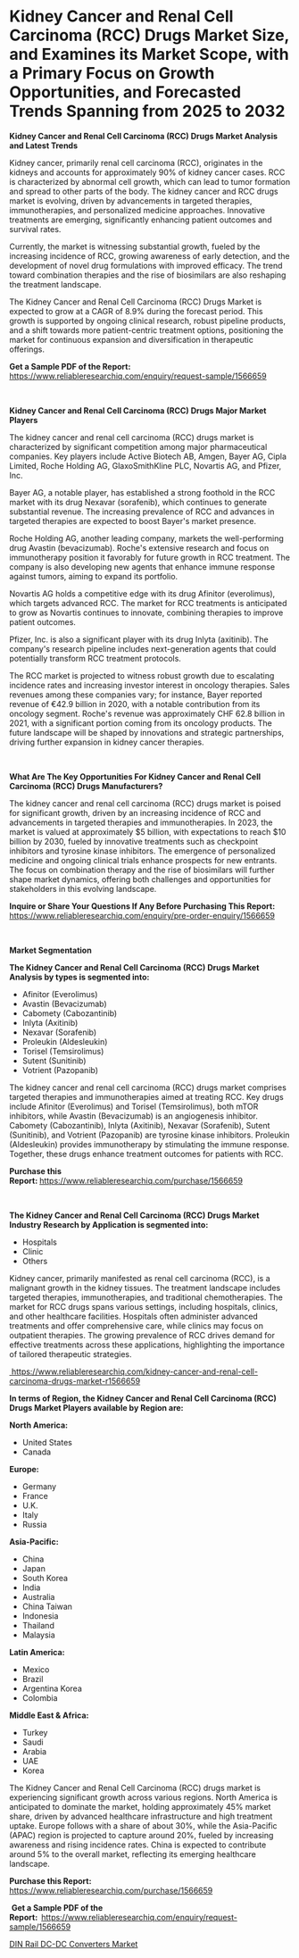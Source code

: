 <p><h1>Kidney Cancer and Renal Cell Carcinoma (RCC) Drugs Market Size, and Examines its Market Scope, with a Primary Focus on Growth Opportunities, and Forecasted Trends Spanning from 2025 to 2032</h1></p><p><strong>Kidney Cancer and Renal Cell Carcinoma (RCC) Drugs Market Analysis and Latest Trends</strong></p>
<p><p>Kidney cancer, primarily renal cell carcinoma (RCC), originates in the kidneys and accounts for approximately 90% of kidney cancer cases. RCC is characterized by abnormal cell growth, which can lead to tumor formation and spread to other parts of the body. The kidney cancer and RCC drugs market is evolving, driven by advancements in targeted therapies, immunotherapies, and personalized medicine approaches. Innovative treatments are emerging, significantly enhancing patient outcomes and survival rates.</p><p>Currently, the market is witnessing substantial growth, fueled by the increasing incidence of RCC, growing awareness of early detection, and the development of novel drug formulations with improved efficacy. The trend toward combination therapies and the rise of biosimilars are also reshaping the treatment landscape. </p><p>The Kidney Cancer and Renal Cell Carcinoma (RCC) Drugs Market is expected to grow at a CAGR of 8.9% during the forecast period. This growth is supported by ongoing clinical research, robust pipeline products, and a shift towards more patient-centric treatment options, positioning the market for continuous expansion and diversification in therapeutic offerings.</p></p>
<p><strong>Get a Sample PDF of the Report:&nbsp;</strong> <a href="https://www.reliableresearchiq.com/enquiry/request-sample/1566659?utm_campaign=3318&utm_medium=2&utm_source=Github&utm_content=ia&utm_term=22032025&utm_id=kidney-cancer-and-renal-cell-carcinoma-rcc-drugs">https://www.reliableresearchiq.com/enquiry/request-sample/1566659</a></p>
<p>&nbsp;</p>
<p><strong>Kidney Cancer and Renal Cell Carcinoma (RCC) Drugs Major Market Players</strong></p>
<p><p>The kidney cancer and renal cell carcinoma (RCC) drugs market is characterized by significant competition among major pharmaceutical companies. Key players include Active Biotech AB, Amgen, Bayer AG, Cipla Limited, Roche Holding AG, GlaxoSmithKline PLC, Novartis AG, and Pfizer, Inc. </p><p>Bayer AG, a notable player, has established a strong foothold in the RCC market with its drug Nexavar (sorafenib), which continues to generate substantial revenue. The increasing prevalence of RCC and advances in targeted therapies are expected to boost Bayer's market presence. </p><p>Roche Holding AG, another leading company, markets the well-performing drug Avastin (bevacizumab). Roche's extensive research and focus on immunotherapy position it favorably for future growth in RCC treatment. The company is also developing new agents that enhance immune response against tumors, aiming to expand its portfolio.</p><p>Novartis AG holds a competitive edge with its drug Afinitor (everolimus), which targets advanced RCC. The market for RCC treatments is anticipated to grow as Novartis continues to innovate, combining therapies to improve patient outcomes.</p><p>Pfizer, Inc. is also a significant player with its drug Inlyta (axitinib). The company's research pipeline includes next-generation agents that could potentially transform RCC treatment protocols. </p><p>The RCC market is projected to witness robust growth due to escalating incidence rates and increasing investor interest in oncology therapies. Sales revenues among these companies vary; for instance, Bayer reported revenue of €42.9 billion in 2020, with a notable contribution from its oncology segment. Roche's revenue was approximately CHF 62.8 billion in 2021, with a significant portion coming from its oncology products. The future landscape will be shaped by innovations and strategic partnerships, driving further expansion in kidney cancer therapies.</p></p>
<p>&nbsp;</p>
<p><strong>What Are The Key Opportunities For Kidney Cancer and Renal Cell Carcinoma (RCC) Drugs Manufacturers?</strong></p>
<p><p>The kidney cancer and renal cell carcinoma (RCC) drugs market is poised for significant growth, driven by an increasing incidence of RCC and advancements in targeted therapies and immunotherapies. In 2023, the market is valued at approximately $5 billion, with expectations to reach $10 billion by 2030, fueled by innovative treatments such as checkpoint inhibitors and tyrosine kinase inhibitors. The emergence of personalized medicine and ongoing clinical trials enhance prospects for new entrants. The focus on combination therapy and the rise of biosimilars will further shape market dynamics, offering both challenges and opportunities for stakeholders in this evolving landscape.</p></p>
<p><strong>Inquire or Share Your Questions If Any Before Purchasing This Report:</strong> <a href="https://www.reliableresearchiq.com/enquiry/pre-order-enquiry/1566659?utm_campaign=3318&utm_medium=2&utm_source=Github&utm_content=ia&utm_term=22032025&utm_id=kidney-cancer-and-renal-cell-carcinoma-rcc-drugs">https://www.reliableresearchiq.com/enquiry/pre-order-enquiry/1566659</a></p>
<p>&nbsp;</p>
<p><strong>Market Segmentation</strong></p>
<p><strong>The Kidney Cancer and Renal Cell Carcinoma (RCC) Drugs Market Analysis by types is segmented into:</strong></p>
<p><ul><li>Afinitor (Everolimus)</li><li>Avastin (Bevacizumab)</li><li>Cabomety (Cabozantinib)</li><li>Inlyta (Axitinib)</li><li>Nexavar (Sorafenib)</li><li>Proleukin (Aldesleukin)</li><li>Torisel (Temsirolimus)</li><li>Sutent (Sunitinib)</li><li>Votrient (Pazopanib)</li></ul></p>
<p><p>The kidney cancer and renal cell carcinoma (RCC) drugs market comprises targeted therapies and immunotherapies aimed at treating RCC. Key drugs include Afinitor (Everolimus) and Torisel (Temsirolimus), both mTOR inhibitors, while Avastin (Bevacizumab) is an angiogenesis inhibitor. Cabomety (Cabozantinib), Inlyta (Axitinib), Nexavar (Sorafenib), Sutent (Sunitinib), and Votrient (Pazopanib) are tyrosine kinase inhibitors. Proleukin (Aldesleukin) provides immunotherapy by stimulating the immune response. Together, these drugs enhance treatment outcomes for patients with RCC.</p></p>
<p><strong>Purchase this Report:&nbsp;</strong><a href="https://www.reliableresearchiq.com/purchase/1566659?utm_campaign=3318&utm_medium=2&utm_source=Github&utm_content=ia&utm_term=22032025&utm_id=kidney-cancer-and-renal-cell-carcinoma-rcc-drugs">https://www.reliableresearchiq.com/purchase/1566659</a></p>
<p>&nbsp;</p>
<p><strong>The Kidney Cancer and Renal Cell Carcinoma (RCC) Drugs Market Industry Research by Application is segmented into:</strong></p>
<p><ul><li>Hospitals</li><li>Clinic</li><li>Others</li></ul></p>
<p><p>Kidney cancer, primarily manifested as renal cell carcinoma (RCC), is a malignant growth in the kidney tissues. The treatment landscape includes targeted therapies, immunotherapies, and traditional chemotherapies. The market for RCC drugs spans various settings, including hospitals, clinics, and other healthcare facilities. Hospitals often administer advanced treatments and offer comprehensive care, while clinics may focus on outpatient therapies. The growing prevalence of RCC drives demand for effective treatments across these applications, highlighting the importance of tailored therapeutic strategies.</p></p>
<p><a href="https://www.reliableresearchiq.com/kidney-cancer-and-renal-cell-carcinoma-drugs-market-r1566659?utm_campaign=3318&utm_medium=2&utm_source=Github&utm_content=ia&utm_term=22032025&utm_id=kidney-cancer-and-renal-cell-carcinoma-rcc-drugs">&nbsp;https://www.reliableresearchiq.com/kidney-cancer-and-renal-cell-carcinoma-drugs-market-r1566659</a></p>
<p><strong>In terms of Region, the Kidney Cancer and Renal Cell Carcinoma (RCC) Drugs Market Players available by Region are:</strong></p>
<p>
    <p> <strong> North America: </strong>
        <ul>
            <li>United States</li>
            <li>Canada</li>
        </ul>
        </p> 
    <p> <strong> Europe: </strong>
        <ul>
            <li>Germany</li>
            <li>France</li>
            <li>U.K.</li>
            <li>Italy</li>
            <li>Russia</li>
        </ul>
        </p> 
    <p> <strong> Asia-Pacific: </strong>
        <ul>
            <li>China</li>
            <li>Japan</li>
            <li>South Korea</li>
            <li>India</li>
            <li>Australia</li>
            <li>China Taiwan</li>
            <li>Indonesia</li>
            <li>Thailand</li>
            <li>Malaysia</li>
        </ul>
        </p> 
    <p> <strong> Latin America: </strong>
        <ul>
            <li>Mexico</li>
            <li>Brazil</li>
            <li>Argentina Korea</li>
            <li>Colombia</li>
        </ul>
        </p> 
    <p> <strong> Middle East & Africa: </strong>
        <ul>
            <li>Turkey</li>
            <li>Saudi</li>
            <li>Arabia</li>
            <li>UAE</li>
            <li>Korea</li>
        </ul>
    </p>
    </p>
<p><p>The Kidney Cancer and Renal Cell Carcinoma (RCC) drugs market is experiencing significant growth across various regions. North America is anticipated to dominate the market, holding approximately 45% market share, driven by advanced healthcare infrastructure and high treatment uptake. Europe follows with a share of about 30%, while the Asia-Pacific (APAC) region is projected to capture around 20%, fueled by increasing awareness and rising incidence rates. China is expected to contribute around 5% to the overall market, reflecting its emerging healthcare landscape.</p></p>
<p><strong>Purchase this Report: </strong><a href="https://www.reliableresearchiq.com/purchase/1566659?utm_campaign=3318&utm_medium=2&utm_source=Github&utm_content=ia&utm_term=22032025&utm_id=kidney-cancer-and-renal-cell-carcinoma-rcc-drugs">https://www.reliableresearchiq.com/purchase/1566659</a></p>
<p>&nbsp;<strong>Get a Sample PDF of the Report:&nbsp;&nbsp;</strong><a href="https://www.reliableresearchiq.com/enquiry/request-sample/1566659?utm_campaign=3318&utm_medium=2&utm_source=Github&utm_content=ia&utm_term=22032025&utm_id=kidney-cancer-and-renal-cell-carcinoma-rcc-drugs">https://www.reliableresearchiq.com/enquiry/request-sample/1566659</a></p>
<p><strong></strong></p>
<p><p><a href="https://github.com/kalsirollija/Market-Research-Report-List-1/blob/main/din-rail-dc-dc-converters-market.md?utm_campaign=3318&utm_medium=2&utm_source=Github&utm_content=ia&utm_term=22032025&utm_id=kidney-cancer-and-renal-cell-carcinoma-rcc-drugs">DIN Rail DC-DC Converters Market</a></p></p>